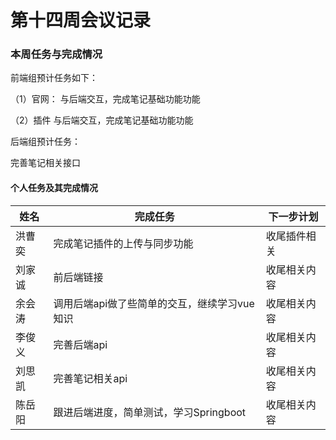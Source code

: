 # 第十四周会议记录

### 本周任务与完成情况

前端组预计任务如下：

（1）官网：
与后端交互，完成笔记基础功能功能

（2）插件
与后端交互，完成笔记基础功能功能



后端组预计任务：

完善笔记相关接口



#### 个人任务及其完成情况

| 姓名   | 完成任务                                     | 下一步计划   |
| ------ | -------------------------------------------- | ------------ |
| 洪曹奕 | 完成笔记插件的上传与同步功能                 | 收尾插件相关 |
| 刘家诚 | 前后端链接                                   | 收尾相关内容 |
| 余会涛 | 调用后端api做了些简单的交互，继续学习vue知识 | 收尾相关内容 |
| 李俊义 | 完善后端api                                  | 收尾相关内容 |
| 刘思凯 | 完善笔记相关api                              | 收尾相关内容 |
| 陈岳阳 | 跟进后端进度，简单测试，学习Springboot       | 收尾相关内容 |

